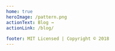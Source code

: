 ```yaml
---
home: true
heroImage: /pattern.png
actionText: Blog →
actionLink: /blog/
 
footer: MIT Licensed | Copyright © 2018
---
```

 
